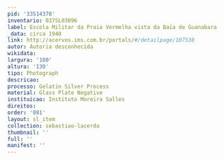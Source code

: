 ```yaml
---
pid: '33514378'
inventario: 037SL03096
label: Escola Militar da Praia Vermelha vista da Baía de Guanabara
_data: circa 1940
link: http://acervos.ims.com.br/portals/#/detailpage/107538
autor: Autoria desconhecida
wikidata: 
largura: '180'
altura: '130'
tipo: Photograph
descricao: 
processo: Gelatin Silver Process
material: Glass Plate Negative
instituicao: Instituto Moreira Salles
direitos: 
order: '081'
layout: sl_item
collection: sebastiao-lacerda
thumbnail: ''
full: ''
manifest: ''
---
```

